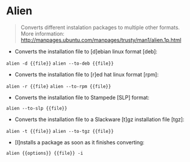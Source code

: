 # Alien
> Converts different instalation packages to multiple other formats. More information: http://manpages.ubuntu.com/manpages/trusty/man1/alien.1p.html

- Converts the installation file to [d]ebian linux format [deb]:

`alien -d {{file}}`
`alien --to-deb {{file}}`

- Converts the installation file to [r]ed hat linux format [rpm]:

`alien -r {{file}`
`alien --to-rpm {{file}}`

- Converts the installation file to Stampede [SLP] format:

`alien --to-slp {{file}}`

- Converts the installation file to a Slackware [t]gz installation file [tgz]:

`alien -t {{file}}`
`alien --to-tgz {{file}}`

- [I]nstalls a package as soon as it finishes converting:

`alien {{options}} {{file}} -i`

